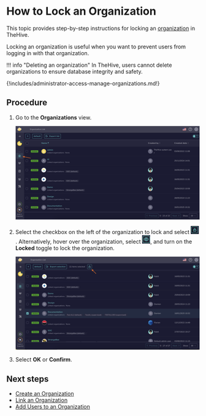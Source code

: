 # How to Lock an Organization

This topic provides step-by-step instructions for locking an [organization](about-organizations.md) in TheHive.

Locking an organization is useful when you want to prevent users from logging in with that organization.

!!! info "Deleting an organization"
    In TheHive, users cannot delete organizations to ensure database integrity and safety.

{!includes/administrator-access-manage-organizations.md!}

## Procedure

1. Go to the **Organizations** view.

    ![Organizations view](../../images/administration-guides/manage-organizations-organizations-view.png)

2. Select the checkbox on the left of the organization to lock and select ![Lock button](../../images/administration-guides/lock-button.png). Alternatively, hover over the organization, select ![Eye](../../images/administration-guides/manage-organizations-eye.png), and turn on the **Locked** toggle to lock the organization.

    ![Lock organization lock](../../images/administration-guides/lock-organization-lock.png)

3. Select **OK** or **Confirm**.

## Next steps

* [Create an Organization](create-an-organization.md)
* [Link an Organization](link-an-organization.md)
* [Add Users to an Organization](add-users-to-an-organization.md)
